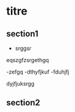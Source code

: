 # titre
## section1

- srggsr

eqszgfzsrgethgq

-zefgq
	-dthyfjkuf
	-fduhjfj

dyjfjuksrgg

## section2